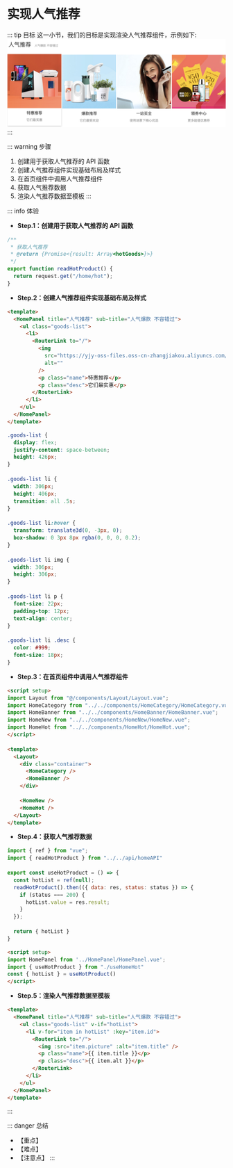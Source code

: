 # 实现人气推荐

::: tip 目标
这一小节，我们的目标是实现渲染人气推荐组件，示例如下:
![hot](./images/107.png)
:::

::: warning 步骤

1. 创建用于获取人气推荐的 API 函数
2. 创建人气推荐组件实现基础布局及样式
3. 在首页组件中调用人气推荐组件
4. 获取人气推荐数据
5. 渲染人气推荐数据至模板
:::

::: info 体验

* **Step.1：创建用于获取人气推荐的 API 函数**

```js
/**
 * 获取人气推荐
 * @return {Promise<{result: Array<hotGoods>}>}
 */
export function readHotProduct() {
  return request.get("/home/hot");
}
```

* **Step.2：创建人气推荐组件实现基础布局及样式**

```html
<template>
  <HomePanel title="人气推荐" sub-title="人气爆款 不容错过">
    <ul class="goods-list">
      <li>
        <RouterLink to="/">
          <img
            src="https://yjy-oss-files.oss-cn-zhangjiakou.aliyuncs.com/tuxian/popular_1.jpg"
            alt=""
          />
          <p class="name">特惠推荐</p>
          <p class="desc">它们最实惠</p>
        </RouterLink>
      </li>
    </ul>
  </HomePanel>
</template>
```

```css
.goods-list {
  display: flex;
  justify-content: space-between;
  height: 426px;
}

.goods-list li {
  width: 306px;
  height: 406px;
  transition: all .5s;
}

.goods-list li:hover {
  transform: translate3d(0, -3px, 0);
  box-shadow: 0 3px 8px rgba(0, 0, 0, 0.2);
}

.goods-list li img {
  width: 306px;
  height: 306px;
}

.goods-list li p {
  font-size: 22px;
  padding-top: 12px;
  text-align: center;
}

.goods-list li .desc {
  color: #999;
  font-size: 18px;
}
```

* **Step.3：在首页组件中调用人气推荐组件**

```html
<script setup>
import Layout from "@/components/Layout/Layout.vue";
import HomeCategory from "../../components/HomeCategory/HomeCategory.vue";
import HomeBanner from "../../components/HomeBanner/HomeBanner.vue";
import HomeNew from "../../components/HomeNew/HomeNew.vue";
import HomeHot from "../../components/HomeHot/HomeHot.vue";
</script>

<template>
  <Layout>
    <div class="container">
      <HomeCategory />
      <HomeBanner />
    </div>

    <HomeNew />
    <HomeHot />
  </Layout>
</template>

```

* **Step.4：获取人气推荐数据**

```js
import { ref } from "vue";
import { readHotProduct } from "../../api/homeAPI"

export const useHotProduct = () => {
  const hotList = ref(null);
  readHotProduct().then(({ data: res, status: status }) => {
    if (status === 200) {
      hotList.value = res.result;
    }
  });

  return { hotList }
}
```

```html
<script setup>
import HomePanel from '../HomePanel/HomePanel.vue';
import { useHotProduct } from "./useHomeHot"
const { hotList } = useHotProduct()
</script>
```

* **Step.5：渲染人气推荐数据至模板**

```html
<template>
  <HomePanel title="人气推荐" sub-title="人气爆款 不容错过">
    <ul class="goods-list" v-if="hotList">
      <li v-for="item in hotList" :key="item.id">
        <RouterLink to="/">
          <img :src="item.picture" :alt="item.title" />
          <p class="name">{{ item.title }}</p>
          <p class="desc">{{ item.alt }}</p>
        </RouterLink>
      </li>
    </ul>
  </HomePanel>
</template>
```

:::


::: danger 总结
* 【重点】
* 【难点】
* 【注意点】
:::